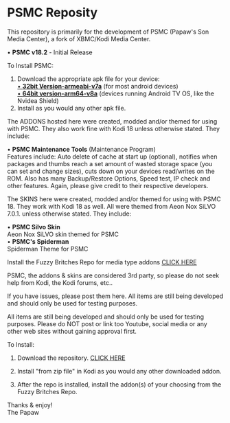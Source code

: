 # PSMC Reposity

This repository is primarily for the development of PSMC (Papaw's Son Media Center), a fork of XBMC/Kodi Media Center. 

• <B>PSMC v18.2</B> - Initial Release

To Install PSMC:
1. Download the appropriate apk file for your device:<br>
<a href="https://github.com/ThePapaw/psmc/blob/master/_PSMC%20APK%20Files/psmc-18.2-armeabi-v7a.apk?raw=true">• <B>32bit Version-armeabi-v7a</B></a> (for most android devices)<br>
<a href="https://github.com/ThePapaw/psmc/blob/master/_PSMC%20APK%20Files/psmc-18.2-arm64-v8a.apk?raw=true">• <B>64bit version-arm64-v8a</B></a>  (devices running Android TV OS, like the Nvidea Shield)
2. Install as you would any other apk file.


The ADDONS hosted here were created, modded and/or themed for using with PSMC. They also work fine with Kodi 18 unless otherwise stated. They include:

• <B>PSMC Maintenance Tools</B> (Maintenance Program)<BR>
Features include: Auto delete of cache at start up (optional), notifies when packages and thumbs reach a set amount of wasted storage space (you can set and change sizes), cuts down on your devices read/writes on the ROM. Also has many Backup/Restore Options, Speed test, IP check and other features. Again, please give credit to their respective developers.

The SKINS here were created, modded and/or themed for using with PSMC 18. They work with Kodi 18 as well. All were themed from Aeon Nox SiLVO 7.0.1. unless otherwise stated. They include:

• <B>PSMC Silvo Skin</B><BR>Aeon Nox SiLVO skin themed for PSMC<BR>
• <B>PSMC's Spiderman</B><BR>Spiderman Theme for PSMC

Install the Fuzzy Britches Repo for media type addons <a href="https://github.com/ThePapaw/psmc/blob/master/_zips/repository.fuzzybritches/repository.fuzzybritches-1.0.6.zip?raw=true">CLICK HERE</a>

PSMC, the addons & skins are considered 3rd party, so please do not seek help from Kodi, the Kodi forums, etc..

If you have issues, please post them here. All items are still being developed and should only be used for testing purposes.

All items are still being developed and should only be used for testing purposes. Please do NOT post or link too Youtube, social media or any other web sites without gaining approval first.

  
To Install:
1. Download the repository. <a href="https://github.com/ThePapaw/psmc/blob/master/_zips/repository.psmc/repository.psmc-1.0.8.zip?raw=true">CLICK HERE</a>

2. Install "from zip file" in Kodi as you would any other downloaded addon.

3. After the repo is installed, install the addon(s) of your choosing from the Fuzzy Britches Repo.


Thanks & enjoy!<BR>
	The Papaw
